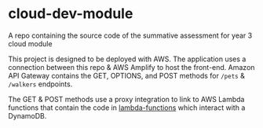 # cloud-dev-module
A repo containing the source code of the summative assessment for year 3 cloud module

This project is designed to be deployed with AWS. The application uses a connection between this repo & AWS Amplify to host the front-end. Amazon API Gateway contains the GET, OPTIONS, and POST methods for `/pets` & `/walkers` endpoints.

The GET & POST methods use a proxy integration to link to AWS Lambda functions that contain the code in [lambda-functions](./lambda-functions/) which interact with a DynamoDB.
